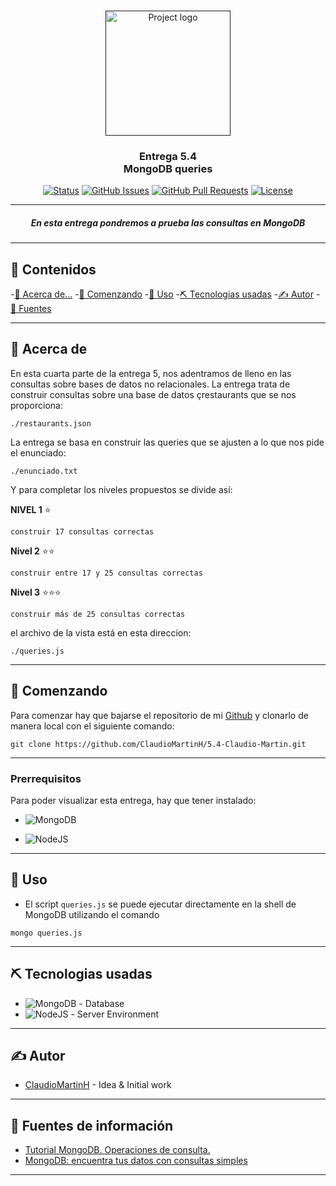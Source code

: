 <p align="center">
<br>
 <a href="" rel="noopener">
 <img width=200px height=200px src="https://media.giphy.com/media/tAjb5pyCEBhEb8jWxC/giphy.gif" alt="Project logo"></a>
</p>


<h3  align="center"><span style="color: #FF000">Entrega 5.4 <br>MongoDB queries</span></h3>

<div align="center">

[![Status](https://img.shields.io/badge/status-active-success.svg)]()
[![GitHub Issues](https://img.shields.io/github/issues/ClaudioMartinH/5.3-Claudio-Martin.svg)](https://github.com/kylelobo/The-Documentation-Compendium/issues)
[![GitHub Pull Requests](https://img.shields.io/github/issues-pr/ClaudioMartinH/5.3-Claudio-Martin.svg)](https://github.com/ClaudioMartinH/5.3-Claudio-Martin/pulls)
[![License](https://img.shields.io/badge/license-MIT-blue.svg)](/LICENSE)

</div>

---

<h5 align="center"> En esta entrega pondremos a prueba las consultas en MongoDB
    <br>
</h5>

---

## 📝 Contenidos

-[🧐 Acerca de...](#about)
-[🏁 Comenzando](#getting_started)
-[🚀 Uso](#usage)
-[⛏️ Tecnologias usadas](#built_using)
-[✍️ Autor](#authors)
-[🎉 Fuentes](#acknowledgement)

---

## 🧐 Acerca de <a name = "about"></a>

En esta cuarta parte de la entrega 5, nos adentramos de lleno en las consultas sobre bases de datos no relacionales.
La entrega trata de construir consultas sobre una base de datos çrestaurants que se nos proporciona: 
```
./restaurants.json
```

La entrega se basa en construir las queries que se ajusten a lo que nos pide el enunciado:

```
./enunciado.txt
```

Y para completar los niveles propuestos se divide así:

**NIVEL 1** ⭐
```
construir 17 consultas correctas
```
**Nivel 2** ⭐⭐
```
construir entre 17 y 25 consultas correctas
```
**Nivel 3** ⭐⭐⭐

```
construir más de 25 consultas correctas
```

el archivo de la vista está en esta direccion:

```
./queries.js
```

---

## 🏁 Comenzando <a name = "getting_started"></a>

Para comenzar hay que bajarse el repositorio de mi [Github](https://github.com/ClaudioMartinH/5.4-Claudio-Martin) y clonarlo de manera local con el siguiente comando:

```
git clone https://github.com/ClaudioMartinH/5.4-Claudio-Martin.git
```

---

### Prerrequisitos

Para poder visualizar esta entrega, hay que tener instalado:

- ![MongoDB](https://img.shields.io/badge/-MongoDB-13aa52?style=for-the-badge&logo=mongodb&logoColor=white)

- ![NodeJS](https://img.shields.io/badge/node.js-6DA55F?style=for-the-badge&logo=node.js&logoColor=white)

---

## 🚀 Uso <a name="usage"></a>


- El script ``queries.js`` se puede ejecutar directamente en la shell de MongoDB utilizando el comando 

```
mongo queries.js
```

---

## ⛏️ Tecnologias usadas <a name = "built_using"></a>

- ![MongoDB](https://img.shields.io/badge/-MongoDB-13aa52?style=for-the-badge&logo=mongodb&logoColor=white) - Database
- ![NodeJS](https://img.shields.io/badge/node.js-6DA55F?style=for-the-badge&logo=node.js&logoColor=white) - Server Environment

---

## ✍️ Autor <a name = "authors"></a>

- [ClaudioMartinH](https://github.com/ClaudioMartinH) - Idea & Initial work

---

## 🎉 Fuentes de información <a name = "acknowledgement"></a>

- [Tutorial MongoDB. Operaciones de consulta.](<https://charlascylon.com/2013-06-26-tutorial-mongodb-operaciones-de-consulta>)
- [MongoDB: encuentra tus datos con consultas simples](https://www.genbeta.com/desarrollo/mongodb-encuentra-tus-datos-con-consultas-simples)

---
